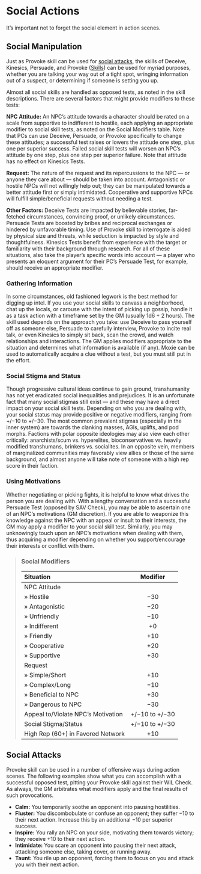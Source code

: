 # Social Actions

It’s important not to forget the social element in action scenes.

## Social Manipulation

Just as Provoke skill can be used for [social attacks](#social-attacks), the skills of Deceive, Kinesics, Persuade, and Provoke ([Skills](../04/18-skills.md)) can be used for myriad purposes, whether you are talking your way out of a tight spot, wringing information out of a suspect, or determining if someone is setting you up.

Almost all social skills are handled as opposed tests, as noted in the skill descriptions. There are several factors that might provide modifiers to these tests:

**NPC Attitude:** An NPC’s attitude towards a character should be rated on a scale from supportive to indifferent to hostile, each applying an appropriate modifier to social skill tests, as noted on the Social Modifiers table. Note that PCs can use Deceive, Persuade, or Provoke specifically to change these attitudes; a successful test raises or lowers the attitude one step, plus one per superior success. Failed social skill tests will worsen an NPC’s attitude by one step, plus one step per superior failure. Note that attitude has no effect on Kinesics Tests.

**Request:** The nature of the request and its repercussions to the NPC — or anyone they care about — should be taken into account. Antagonistic or hostile NPCs will not willingly help out; they can be manipulated towards a better attitude first or simply intimidated. Cooperative and supportive NPCs will fulfill simple/beneficial requests without needing a test.

**Other Factors:** Deceive Tests are impacted by believable stories, far-fetched circumstances, convincing proof, or unlikely circumstances. Persuade Tests are boosted by bribes and reciprocal exchanges or hindered by unfavorable timing. Use of Provoke skill to interrogate is aided by physical size and threats, while seduction is impacted by style and thoughtfulness. Kinesics Tests benefit from experience with the target or familiarity with their background through research. For all of these situations, also take the player’s specific words into account — a player who presents an eloquent argument for their PC’s Persuade Test, for example, should receive an appropriate modifier.

### Gathering Information

In some circumstances, old fashioned legwork is the best method for digging up intel. If you use your social skills to canvass a neighborhood, chat up the locals, or carouse with the intent of picking up gossip, handle it as a task action with a timeframe set by the GM (usually 1d6 ÷ 2 hours). The skill used depends on the approach you take: use Deceive to pass yourself off as someone else, Persuade to carefully interview, Provoke to incite real talk, or even Kinesics to simply sit back, scan the crowd, and watch relationships and interactions. The GM applies modifiers appropriate to the situation and determines what information is available (if any). Moxie can be used to automatically acquire a clue without a test, but you must still put in the effort.

### Social Stigma and Status

Though progressive cultural ideas continue to gain ground, transhumanity has not yet eradicated social inequalities and prejudices. It is an unfortunate fact that many social stigmas still exist — and these may have a direct impact on your social skill tests. Depending on who you are dealing with, your social status may provide positive or negative modifiers, ranging from +/−10 to +/−30. The most common prevalent stigmas (especially in the inner system) are towards the clanking masses, AGIs, uplifts, and pod morphs. Factions with polar opposite ideologies may also view each other critically: anarchists/scum vs. hyperelites, bioconservatives vs. heavily modified transhumans, brinkers vs. socialites. In an opposite vein, members of marginalized communities may favorably view allies or those of the same background, and almost anyone will take note of someone with a high rep score in their faction.

### Using Motivations

Whether negotiating or picking fights, it is helpful to know what drives the person you are dealing with. With a lengthy conversation and a successful Persuade Test (opposed by SAV Check), you may be able to ascertain one of an NPC’s motivations (GM discretion). If you are able to weaponize this knowledge against the NPC with an appeal or insult to their interests, the GM may apply a modifier to your social skill test. Similarly, you may unknowingly touch upon an NPC’s motivations when dealing with them, thus acquiring a modifier depending on whether you support/encourage their interests or conflict with them.

<blockquote class="table">

### Social Modifiers

| Situation                                     |    Modifier    |
| :-------------------------------------------- | :------------: |
| NPC Attitude                                  |                |
| <div class="indent">» Hostile</div>           |      −30       |
| <div class="indent">» Antagonistic</div>      |      −20       |
| <div class="indent">» Unfriendly</div>        |      −10       |
| <div class="indent">» Indifferent</div>       |       +0       |
| <div class="indent">» Friendly</div>          |      +10       |
| <div class="indent">» Cooperative</div>       |      +20       |
| <div class="indent">» Supportive</div>        |      +30       |
| Request                                       |                |
| <div class="indent">» Simple/Short</div>      |      +10       |
| <div class="indent">» Complex/Long</div>      |      −10       |
| <div class="indent">» Beneficial to NPC</div> |      +30       |
| <div class="indent">» Dangerous to NPC</div>  |      −30       |
| Appeal to/Violate NPC’s Motivation            | +/−10 to +/−30 |
| Social Stigma/Status                          | +/−10 to +/−30 |
| High Rep (60+) in Favored Network             |      +10       |

</blockquote>

## Social Attacks

Provoke skill can be used in a number of offensive ways during action scenes. The following examples show what you can accomplish with a successful opposed test, pitting your Provoke skill against their WIL Check. As always, the GM arbitrates what modifiers apply and the final results of such provocations.

- **Calm:** You temporarily soothe an opponent into pausing hostilities.
- **Fluster:** You discombobulate or confuse an opponent; they suffer −10 to their next action. Increase this by an additional −10 per superior success.
- **Inspire:** You rally an NPC on your side, motivating them towards victory; they receive +10 to their next action.
- **Intimidate:** You scare an opponent into pausing their next attack, attacking someone else, taking cover, or running away.
- **Taunt:** You rile up an opponent, forcing them to focus on you and attack you with their next action.

